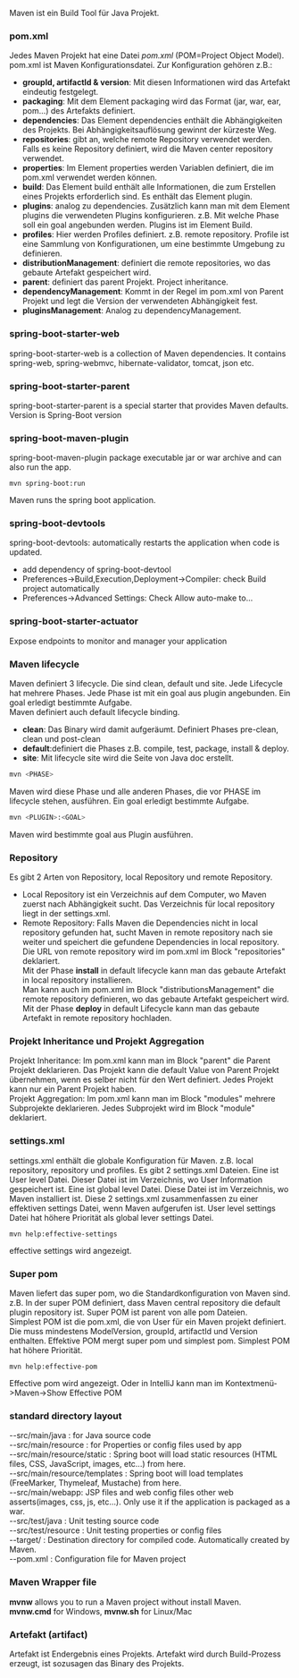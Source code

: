 Maven ist ein Build Tool für Java Projekt.<br> 

### pom.xml
Jedes Maven Projekt hat eine Datei *pom.xml* (POM=Project Object Model). pom.xml ist Maven Konfigurationsdatei.
Zur Konfiguration gehören z.B.:
- **groupId, artifactId & version**: Mit diesen Informationen wird das Artefakt eindeutig festgelegt.<br>
- **packaging**: Mit dem Element packaging wird das Format (jar, war, ear, pom...) des Artefakts definiert.<br>
- **dependencies**: Das Element dependencies enthält die Abhängigkeiten des Projekts. Bei Abhängigkeitsauflösung gewinnt der kürzeste Weg.<br>
- **repositories**: gibt an, welche remote Repository verwendet werden. Falls es keine Repository definiert, wird die Maven center repository verwendet.
- **properties**: Im Element properties werden Variablen definiert, die im pom.xml verwendet werden können.
- **build**: Das Element build enthält alle Informationen, die zum Erstellen eines Projekts erforderlich sind. Es enthält das Element plugin.
- **plugins**: analog zu dependencies. Zusätzlich kann man mit dem Element plugins die verwendeten Plugins konfigurieren. z.B. Mit welche Phase soll ein goal angebunden werden. Plugins ist im Element Build.
-  **profiles**: Hier werden Profiles definiert. z.B. remote repository. Profile ist eine Sammlung von Konfigurationen, um eine bestimmte Umgebung zu definieren.
- **distributionManagement**: definiert die remote repositories, wo das gebaute Artefakt gespeichert wird.
- **parent**: definiert das parent Projekt. Project inheritance.
- **dependencyManagement**: Kommt in der Regel im pom.xml von Parent Projekt und legt die Version der verwendeten Abhängigkeit fest.
- **pluginsManagement**: Analog zu dependencyManagement.

### spring-boot-starter-web
spring-boot-starter-web is a collection of Maven dependencies. It contains spring-web, spring-webmvc, hibernate-validator, tomcat, json etc.

### spring-boot-starter-parent
spring-boot-starter-parent is a special starter that provides Maven defaults. Version is Spring-Boot version

### spring-boot-maven-plugin 
spring-boot-maven-plugin package executable jar or war archive and can also run the app.
```
mvn spring-boot:run
```
Maven runs the spring boot application.

### spring-boot-devtools
spring-boot-devtools: automatically restarts the application when code is updated. 
- add dependency of spring-boot-devtool
- Preferences->Build,Execution,Deployment->Compiler: check Build project automatically
- Preferences->Advanced Settings: Check Allow auto-make to...

### spring-boot-starter-actuator
Expose endpoints to monitor and manager your application

### Maven lifecycle
Maven definiert 3 lifecycle. Die sind clean, default und site. Jede Lifecycle hat mehrere Phases. Jede Phase ist mit ein goal aus plugin angebunden. Ein goal erledigt bestimmte Aufgabe.<br>
Maven definiert auch default lifecycle binding.<br> 
- **clean**: Das Binary wird damit aufgeräumt. Definiert Phases pre-clean, clean und post-clean
- **default**:definiert die Phases z.B. compile, test, package, install & deploy.
- **site**: Mit lifecycle site wird die Seite von Java doc erstellt.

```sh
mvn <PHASE>
```
Maven wird diese Phase und alle anderen Phases, die vor PHASE im lifecycle stehen, ausführen. 
Ein goal erledigt bestimmte Aufgabe.
```sh
mvn <PLUGIN>:<GOAL>
```
Maven wird bestimmte goal aus Plugin ausführen.

### Repository
Es gibt 2 Arten von Repository, local Repository und remote Repository. <br>
- Local Repository ist ein Verzeichnis auf dem Computer, wo Maven zuerst nach Abhängigkeit sucht. Das Verzeichnis für local repository liegt in der settings.xml.
- Remote Repository: Falls Maven die Dependencies nicht in local repository gefunden hat, sucht Maven in remote repository nach sie weiter und speichert die gefundene Dependencies in local repository.<br>
Die URL von remote repository wird im pom.xml im Block "repositories" deklariert. <br>
Mit der Phase **install** in default lifecycle kann man das gebaute Artefakt in local repository installieren.<br>
Man kann auch im pom.xml im Block "distributionsManagement" die remote repository definieren, wo das gebaute Artefakt gespeichert wird.<br>
Mit der Phase **deploy** in default Lifecycle kann man das gebaute Artefakt in remote repository hochladen.

### Projekt Inheritance und Projekt Aggregation
Projekt Inheritance: Im pom.xml kann man im Block "parent" die Parent Projekt deklarieren. Das Projekt kann die default Value von Parent Projekt übernehmen, wenn es selber nicht für den Wert definiert. Jedes Projekt kann nur ein Parent Projekt haben.<br>
Projekt Aggregation: Im pom.xml kann man im Block "modules" mehrere Subprojekte deklarieren. Jedes Subprojekt wird im Block "module" deklariert.

### settings.xml
settings.xml enthält die globale Konfiguration für Maven. z.B. local repository, repository und profiles. Es gibt 2 settings.xml Dateien. Eine ist User level Datei. Dieser Datei ist im Verzeichnis, wo User Information gespeichert ist. Eine ist global level Datei. Diese Datei ist im Verzeichnis, wo Maven installiert ist. Diese 2 settings.xml zusammenfassen zu einer effektiven settings Datei, wenn Maven aufgerufen ist. User level settings Datei hat höhere Priorität als global lever settings Datei.
```
mvn help:effective-settings
```
effective settings wird angezeigt.

### Super pom
Maven liefert das super pom, wo die Standardkonfiguration von Maven sind. z.B. In der super POM definiert, dass Maven central repository die default plugin repository ist. Super POM ist parent von alle pom Dateien.<br>
Simplest POM ist die pom.xml, die von User für ein Maven projekt definiert. Die muss mindestens ModelVersion, groupId, artifactId und Version enthalten. Effektive POM mergt super pom und simplest pom. Simplest POM hat höhere Priorität.
```
mvn help:effective-pom
```
Effective pom wird angezeigt. Oder in IntelliJ kann man im Kontextmenü->Maven->Show Effective POM

### standard directory layout
--src/main/java : for Java source code<br>
--src/main/resource : for Properties or config files used by app<br>
--src/main/resource/static : Spring boot will load static resources (HTML files, CSS, JavaScript, images, etc...) from here.<br>
--src/main/resource/templates : Spring boot will load templates (FreeMarker, Thymeleaf, Mustache) from here. <br>
--src/main/webapp: JSP files and web config files other web asserts(images, css, js, etc...). Only use it if the application is packaged as a war.<br>
--src/test/java : Unit testing source code<br>
--src/test/resource : Unit testing properties or config files<br>
--target/ : Destination directory for compiled code. Automatically created by Maven.<br>
--pom.xml : Configuration file for Maven project<br>

### Maven Wrapper file
**mvnw** allows you to run a Maven project without install Maven.<br>
**mvnw.cmd** for Windows, **mvnw.sh** for Linux/Mac

### Artefakt (artifact)
Artefakt ist Endergebnis eines Projekts. Artefakt wird durch Build-Prozess erzeugt, ist sozusagen das Binary des Projekts.




